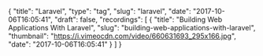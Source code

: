 {
  "title": "Laravel",
  "type": "tag",
  "slug": "laravel",
  "date": "2017-10-06T16:05:41",
  "draft": false,
  "recordings": [
    {
      "title": "Building Web Applications With Laravel",
      "slug": "building-web-applications-with-laravel",
      "thumbnail": "https://i.vimeocdn.com/video/660631693_295x166.jpg",
      "date": "2017-10-06T16:05:41"
    }
  ]
}